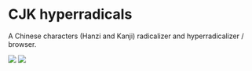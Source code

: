 # CJK hyperradicals

A Chinese characters (Hanzi and Kanji) radicalizer and hyperradicalizer / browser.

<img src="https://i.imgur.com/zIFuTAS.png">
<img src="https://i.imgur.com/TWUlvH1.png">
